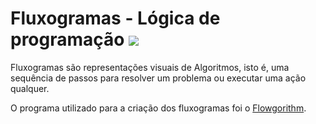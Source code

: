 # Fluxogramas - Lógica de programação 								![](https://raw.githubusercontent.com/matiassingers/awesome-readme/master/icon.png)

Fluxogramas são representações visuais de Algoritmos, isto é, uma sequência de passos para resolver um problema ou executar uma ação qualquer.

O programa utilizado para a criação dos fluxogramas foi o [Flowgorithm](http://flowgorithm.org/).

